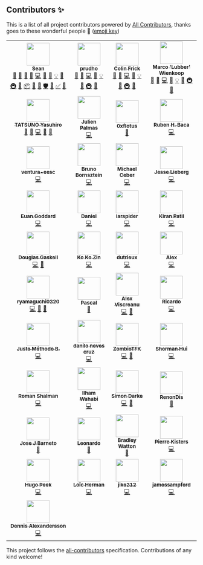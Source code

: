 ## Contributors ✨

This is a list of all project contributors powered by [All Contributors](https://allcontributors.org/), thanks goes to these wonderful people 🎉 ([emoji key](https://allcontributors.org/docs/en/emoji-key))

<!-- ALL-CONTRIBUTORS-LIST:START - Do not remove or modify this section -->
<!-- prettier-ignore-start -->
<!-- markdownlint-disable -->
<table>
  <tr>
    <td align="center"><a href="https://github.com/hammy2899"><img src="https://avatars2.githubusercontent.com/u/11588822?v=4?s=60" width="60px;" alt=""/><br /><sub><b>Sean</b></sub></a><br /><a href="#question-hammy2899" title="Answering Questions">💬</a> <a href="https://github.com/fomantic/Fomantic-UI/issues?q=author%3Ahammy2899" title="Bug reports">🐛</a> <a href="#blog-hammy2899" title="Blogposts">📝</a> <a href="#business-hammy2899" title="Business development">💼</a> <a href="https://github.com/fomantic/Fomantic-UI/commits?author=hammy2899" title="Code">💻</a> <a href="https://github.com/fomantic/Fomantic-UI/commits?author=hammy2899" title="Documentation">📖</a> <a href="#design-hammy2899" title="Design">🎨</a> <a href="#example-hammy2899" title="Examples">💡</a> <a href="#ideas-hammy2899" title="Ideas, Planning, & Feedback">🤔</a> <a href="#infra-hammy2899" title="Infrastructure (Hosting, Build-Tools, etc)">🚇</a> <a href="#maintenance-hammy2899" title="Maintenance">🚧</a> <a href="#platform-hammy2899" title="Packaging/porting to new platform">📦</a> <a href="#projectManagement-hammy2899" title="Project Management">📆</a> <a href="https://github.com/fomantic/Fomantic-UI/pulls?q=is%3Apr+reviewed-by%3Ahammy2899" title="Reviewed Pull Requests">👀</a> <a href="#security-hammy2899" title="Security">🛡️</a> <a href="#tool-hammy2899" title="Tools">🔧</a> <a href="#tutorial-hammy2899" title="Tutorials">✅</a> <a href="#talk-hammy2899" title="Talks">📢</a></td>
    <td align="center"><a href="https://github.com/prudho"><img src="https://avatars0.githubusercontent.com/u/7557689?v=4?s=60" width="60px;" alt=""/><br /><sub><b>prudho</b></sub></a><br /><a href="#question-prudho" title="Answering Questions">💬</a> <a href="https://github.com/fomantic/Fomantic-UI/issues?q=author%3Aprudho" title="Bug reports">🐛</a> <a href="https://github.com/fomantic/Fomantic-UI/commits?author=prudho" title="Code">💻</a> <a href="https://github.com/fomantic/Fomantic-UI/commits?author=prudho" title="Documentation">📖</a> <a href="#example-prudho" title="Examples">💡</a> <a href="#ideas-prudho" title="Ideas, Planning, & Feedback">🤔</a> <a href="#infra-prudho" title="Infrastructure (Hosting, Build-Tools, etc)">🚇</a> <a href="https://github.com/fomantic/Fomantic-UI/pulls?q=is%3Apr+reviewed-by%3Aprudho" title="Reviewed Pull Requests">👀</a></td>
    <td align="center"><a href="https://github.com/ColinFrick"><img src="https://avatars1.githubusercontent.com/u/5517677?v=4?s=60" width="60px;" alt=""/><br /><sub><b>Colin Frick</b></sub></a><br /><a href="#question-ColinFrick" title="Answering Questions">💬</a> <a href="https://github.com/fomantic/Fomantic-UI/issues?q=author%3AColinFrick" title="Bug reports">🐛</a> <a href="https://github.com/fomantic/Fomantic-UI/commits?author=ColinFrick" title="Code">💻</a> <a href="https://github.com/fomantic/Fomantic-UI/commits?author=ColinFrick" title="Documentation">📖</a> <a href="#example-ColinFrick" title="Examples">💡</a> <a href="#ideas-ColinFrick" title="Ideas, Planning, & Feedback">🤔</a> <a href="#infra-ColinFrick" title="Infrastructure (Hosting, Build-Tools, etc)">🚇</a> <a href="https://github.com/fomantic/Fomantic-UI/pulls?q=is%3Apr+reviewed-by%3AColinFrick" title="Reviewed Pull Requests">👀</a></td>
    <td align="center"><a href="https://rasterbuster.lubber.de"><img src="https://avatars1.githubusercontent.com/u/18379884?v=4?s=60" width="60px;" alt=""/><br /><sub><b>Marco 'Lubber' Wienkoop</b></sub></a><br /><a href="#question-lubber-de" title="Answering Questions">💬</a> <a href="https://github.com/fomantic/Fomantic-UI/issues?q=author%3Alubber-de" title="Bug reports">🐛</a> <a href="https://github.com/fomantic/Fomantic-UI/commits?author=lubber-de" title="Code">💻</a> <a href="https://github.com/fomantic/Fomantic-UI/commits?author=lubber-de" title="Documentation">📖</a> <a href="#example-lubber-de" title="Examples">💡</a> <a href="#ideas-lubber-de" title="Ideas, Planning, & Feedback">🤔</a> <a href="#infra-lubber-de" title="Infrastructure (Hosting, Build-Tools, etc)">🚇</a> <a href="https://github.com/fomantic/Fomantic-UI/pulls?q=is%3Apr+reviewed-by%3Alubber-de" title="Reviewed Pull Requests">👀</a></td>
  </tr>
  <tr>
    <td align="center"><a href="https://www.exoego.net/"><img src="https://avatars2.githubusercontent.com/u/127635?v=4?s=60" width="60px;" alt=""/><br /><sub><b>TATSUNO Yasuhiro</b></sub></a><br /><a href="https://github.com/fomantic/Fomantic-UI/issues?q=author%3Aexoego" title="Bug reports">🐛</a> <a href="#blog-exoego" title="Blogposts">📝</a> <a href="https://github.com/fomantic/Fomantic-UI/commits?author=exoego" title="Code">💻</a> <a href="https://github.com/fomantic/Fomantic-UI/commits?author=exoego" title="Documentation">📖</a> <a href="https://github.com/fomantic/Fomantic-UI/pulls?q=is%3Apr+reviewed-by%3Aexoego" title="Reviewed Pull Requests">👀</a></td>
    <td align="center"><a href="https://github.com/bartocc"><img src="https://avatars3.githubusercontent.com/u/47953?v=4?s=60" width="60px;" alt=""/><br /><sub><b>Julien Palmas</b></sub></a><br /><a href="https://github.com/fomantic/Fomantic-UI/commits?author=bartocc" title="Code">💻</a></td>
    <td align="center"><a href="https://github.com/0xflotus"><img src="https://avatars3.githubusercontent.com/u/26602940?v=4?s=60" width="60px;" alt=""/><br /><sub><b>0xflotus</b></sub></a><br /><a href="https://github.com/fomantic/Fomantic-UI/commits?author=0xflotus" title="Documentation">📖</a></td>
    <td align="center"><a href="https://github.com/rubenhbaca"><img src="https://avatars3.githubusercontent.com/u/19667830?v=4?s=60" width="60px;" alt=""/><br /><sub><b>Ruben H. Baca</b></sub></a><br /><a href="https://github.com/fomantic/Fomantic-UI/commits?author=rubenhbaca" title="Code">💻</a></td>
  </tr>
  <tr>
    <td align="center"><a href="https://github.com/ventura-eesc"><img src="https://avatars1.githubusercontent.com/u/41117238?v=4?s=60" width="60px;" alt=""/><br /><sub><b>ventura-eesc</b></sub></a><br /><a href="https://github.com/fomantic/Fomantic-UI/commits?author=ventura-eesc" title="Code">💻</a></td>
    <td align="center"><a href="http://www.brunobornsztein.com"><img src="https://avatars1.githubusercontent.com/u/3760?v=4?s=60" width="60px;" alt=""/><br /><sub><b>Bruno Bornsztein</b></sub></a><br /><a href="https://github.com/fomantic/Fomantic-UI/commits?author=bborn" title="Code">💻</a></td>
    <td align="center"><a href="https://github.com/MikeyFriedChicken"><img src="https://avatars3.githubusercontent.com/u/4342380?v=4?s=60" width="60px;" alt=""/><br /><sub><b>Michael Ceber</b></sub></a><br /><a href="https://github.com/fomantic/Fomantic-UI/commits?author=MikeyFriedChicken" title="Code">💻</a></td>
    <td align="center"><a href="http://gammagames.net"><img src="https://avatars1.githubusercontent.com/u/7832163?v=4?s=60" width="60px;" alt=""/><br /><sub><b>Jesse Lieberg</b></sub></a><br /><a href="https://github.com/fomantic/Fomantic-UI/commits?author=GammaGames" title="Code">💻</a></td>
  </tr>
  <tr>
    <td align="center"><a href="https://www.stockopedia.com/"><img src="https://avatars1.githubusercontent.com/u/412672?v=4?s=60" width="60px;" alt=""/><br /><sub><b>Euan Goddard</b></sub></a><br /><a href="https://github.com/fomantic/Fomantic-UI/commits?author=euangoddard" title="Code">💻</a></td>
    <td align="center"><a href="https://madprof.net/"><img src="https://avatars3.githubusercontent.com/u/1070206?v=4?s=60" width="60px;" alt=""/><br /><sub><b>Daniel</b></sub></a><br /><a href="https://github.com/fomantic/Fomantic-UI/commits?author=danthedeckie" title="Code">💻</a></td>
    <td align="center"><a href="https://github.com/iarspider"><img src="https://avatars0.githubusercontent.com/u/636602?v=4?s=60" width="60px;" alt=""/><br /><sub><b>iarspider</b></sub></a><br /><a href="https://github.com/fomantic/Fomantic-UI/commits?author=iarspider" title="Code">💻</a></td>
    <td align="center"><a href="https://github.com/patilkiranm"><img src="https://avatars1.githubusercontent.com/u/3204107?v=4?s=60" width="60px;" alt=""/><br /><sub><b>Kiran Patil</b></sub></a><br /><a href="https://github.com/fomantic/Fomantic-UI/commits?author=patilkiranm" title="Code">💻</a></td>
  </tr>
  <tr>
    <td align="center"><a href="https://github.com/douglasg14b"><img src="https://avatars1.githubusercontent.com/u/1400380?v=4?s=60" width="60px;" alt=""/><br /><sub><b>Douglas Gaskell</b></sub></a><br /><a href="https://github.com/fomantic/Fomantic-UI/commits?author=douglasg14b" title="Code">💻</a> <a href="#talk-douglasg14b" title="Talks">📢</a></td>
    <td align="center"><a href="https://www.mvhnetworks.com"><img src="https://avatars0.githubusercontent.com/u/930315?v=4?s=60" width="60px;" alt=""/><br /><sub><b>Ko Ko Zin</b></sub></a><br /><a href="https://github.com/fomantic/Fomantic-UI/commits?author=ko2in" title="Code">💻</a></td>
    <td align="center"><a href="https://github.com/dutrieux"><img src="https://avatars2.githubusercontent.com/u/1622751?v=4?s=60" width="60px;" alt=""/><br /><sub><b>dutrieux</b></sub></a><br /><a href="https://github.com/fomantic/Fomantic-UI/commits?author=dutrieux" title="Code">💻</a></td>
    <td align="center"><a href="http://alexnewby.com"><img src="https://avatars2.githubusercontent.com/u/891192?v=4?s=60" width="60px;" alt=""/><br /><sub><b>Alex</b></sub></a><br /><a href="https://github.com/fomantic/Fomantic-UI/commits?author=globophobe" title="Code">💻</a></td>
  </tr>
  <tr>
    <td align="center"><a href="https://twitter.com/y_ryu0220"><img src="https://avatars0.githubusercontent.com/u/14275842?v=4?s=60" width="60px;" alt=""/><br /><sub><b>ryamaguchi0220</b></sub></a><br /><a href="https://github.com/fomantic/Fomantic-UI/commits?author=ryamaguchi0220" title="Code">💻</a> <a href="https://github.com/fomantic/Fomantic-UI/issues?q=author%3Aryamaguchi0220" title="Bug reports">🐛</a> <a href="https://github.com/fomantic/Fomantic-UI/commits?author=ryamaguchi0220" title="Documentation">📖</a></td>
    <td align="center"><a href="https://github.com/egoisticalgoat"><img src="https://avatars3.githubusercontent.com/u/18332886?v=4?s=60" width="60px;" alt=""/><br /><sub><b>Pascal</b></sub></a><br /><a href="https://github.com/fomantic/Fomantic-UI/commits?author=egoisticalgoat" title="Documentation">📖</a></td>
    <td align="center"><a href="https://alexviscreanu.com"><img src="https://avatars2.githubusercontent.com/u/8055505?v=4?s=60" width="60px;" alt=""/><br /><sub><b>Alex Viscreanu</b></sub></a><br /><a href="https://github.com/fomantic/Fomantic-UI/commits?author=aexvir" title="Code">💻</a> <a href="https://github.com/fomantic/Fomantic-UI/commits?author=aexvir" title="Documentation">📖</a></td>
    <td align="center"><a href="https://github.com/rmarchiori"><img src="https://avatars3.githubusercontent.com/u/13880165?v=4?s=60" width="60px;" alt=""/><br /><sub><b>Ricardo</b></sub></a><br /><a href="https://github.com/fomantic/Fomantic-UI/commits?author=rmarchiori" title="Code">💻</a></td>
  </tr>
  <tr>
    <td align="center"><a href="https://github.com/justkey007"><img src="https://avatars2.githubusercontent.com/u/36489637?v=4?s=60" width="60px;" alt=""/><br /><sub><b>Juste Méthode B.</b></sub></a><br /><a href="https://github.com/fomantic/Fomantic-UI/commits?author=justkey007" title="Code">💻</a></td>
    <td align="center"><a href="https://cruzdanilo.com"><img src="https://avatars2.githubusercontent.com/u/216636?v=4?s=60" width="60px;" alt=""/><br /><sub><b>danilo neves cruz</b></sub></a><br /><a href="https://github.com/fomantic/Fomantic-UI/commits?author=cruzdanilo" title="Code">💻</a></td>
    <td align="center"><a href="https://github.com/zombietfk"><img src="https://avatars1.githubusercontent.com/u/6123140?v=4?s=60" width="60px;" alt=""/><br /><sub><b>ZombieTFK</b></sub></a><br /><a href="https://github.com/fomantic/Fomantic-UI/commits?author=zombietfk" title="Code">💻</a> <a href="https://github.com/fomantic/Fomantic-UI/commits?author=zombietfk" title="Documentation">📖</a></td>
    <td align="center"><a href="https://shui91.github.io/portfolio"><img src="https://avatars2.githubusercontent.com/u/11592023?v=4?s=60" width="60px;" alt=""/><br /><sub><b>Sherman Hui</b></sub></a><br /><a href="https://github.com/fomantic/Fomantic-UI/commits?author=shui91" title="Code">💻</a></td>
  </tr>
  <tr>
    <td align="center"><a href="http://rshalman.github.io"><img src="https://avatars2.githubusercontent.com/u/28634001?v=4?s=60" width="60px;" alt=""/><br /><sub><b>Roman Shalman</b></sub></a><br /><a href="https://github.com/fomantic/Fomantic-UI/commits?author=RShalman" title="Code">💻</a></td>
    <td align="center"><a href="https://iwgx.github.io/amazing-things/"><img src="https://avatars1.githubusercontent.com/u/20817629?v=4?s=60" width="60px;" alt=""/><br /><sub><b>Ilham Wahabi</b></sub></a><br /><a href="https://github.com/fomantic/Fomantic-UI/commits?author=iwgx" title="Code">💻</a></td>
    <td align="center"><a href="https://github.com/simondarke"><img src="https://avatars3.githubusercontent.com/u/2750476?v=4?s=60" width="60px;" alt=""/><br /><sub><b>Simon Darke</b></sub></a><br /><a href="https://github.com/fomantic/Fomantic-UI/commits?author=simondarke" title="Code">💻</a> <a href="https://github.com/fomantic/Fomantic-UI/commits?author=simondarke" title="Documentation">📖</a></td>
    <td align="center"><a href="https://www.travel21.fr"><img src="https://avatars1.githubusercontent.com/u/24317434?v=4?s=60" width="60px;" alt=""/><br /><sub><b>RenonDis</b></sub></a><br /><a href="https://github.com/fomantic/Fomantic-UI/commits?author=RenonDis" title="Documentation">📖</a></td>
  </tr>
  <tr>
    <td align="center"><a href="https://github.com/josejbarneto"><img src="https://avatars0.githubusercontent.com/u/22933565?v=4?s=60" width="60px;" alt=""/><br /><sub><b>Jose J Barneto</b></sub></a><br /><a href="https://github.com/fomantic/Fomantic-UI/commits?author=josejbarneto" title="Documentation">📖</a></td>
    <td align="center"><a href="https://github.com/aardbol"><img src="https://avatars2.githubusercontent.com/u/14614620?v=4?s=60" width="60px;" alt=""/><br /><sub><b>Leonardo</b></sub></a><br /><a href="https://github.com/fomantic/Fomantic-UI/commits?author=aardbol" title="Documentation">📖</a></td>
    <td align="center"><a href="https://bradleyw.me"><img src="https://avatars2.githubusercontent.com/u/10724949?v=4?s=60" width="60px;" alt=""/><br /><sub><b>Bradley Watton</b></sub></a><br /><a href="https://github.com/fomantic/Fomantic-UI/commits?author=HypertextPP" title="Documentation">📖</a></td>
    <td align="center"><a href="https://lolhens.de"><img src="https://avatars1.githubusercontent.com/u/1524059?v=4?s=60" width="60px;" alt=""/><br /><sub><b>Pierre Kisters</b></sub></a><br /><a href="https://github.com/fomantic/Fomantic-UI/commits?author=LolHens" title="Code">💻</a></td>
  </tr>
  <tr>
    <td align="center"><a href="https://fractal-farming.com"><img src="https://avatars.githubusercontent.com/u/5436121?v=4?s=60" width="60px;" alt=""/><br /><sub><b>Hugo Peek</b></sub></a><br /><a href="https://github.com/fomantic/Fomantic-UI/commits?author=hugopeek" title="Code">💻</a></td>
    <td align="center"><a href="https://lutonite.ch/"><img src="https://avatars.githubusercontent.com/u/21953109?v=4?s=60" width="60px;" alt=""/><br /><sub><b>Loïc Herman</b></sub></a><br /><a href="https://github.com/fomantic/Fomantic-UI/commits?author=Lutonite" title="Code">💻</a></td>
    <td align="center"><a href="https://github.com/jike212"><img src="https://avatars.githubusercontent.com/u/28184313?v=4?s=60" width="60px;" alt=""/><br /><sub><b>jike212</b></sub></a><br /><a href="https://github.com/fomantic/Fomantic-UI/commits?author=jike212" title="Code">💻</a></td>
    <td align="center"><a href="https://github.com/jamessampford"><img src="https://avatars.githubusercontent.com/u/1376843?v=4?s=60" width="60px;" alt=""/><br /><sub><b>jamessampford</b></sub></a><br /><a href="https://github.com/fomantic/Fomantic-UI/commits?author=jamessampford" title="Code">💻</a></td>
  </tr>
  <tr>
    <td align="center"><a href="https://dennis.alexandersson.xyz"><img src="https://avatars.githubusercontent.com/u/3358782?v=4?s=60" width="60px;" alt=""/><br /><sub><b>Dennis Alexandersson</b></sub></a><br /><a href="https://github.com/fomantic/Fomantic-UI/commits?author=Yrlish" title="Code">💻</a></td>
  </tr>
</table>

<!-- markdownlint-restore -->
<!-- prettier-ignore-end -->

<!-- ALL-CONTRIBUTORS-LIST:END -->

This project follows the [all-contributors](https://github.com/all-contributors/all-contributors) specification. Contributions of any kind welcome!
